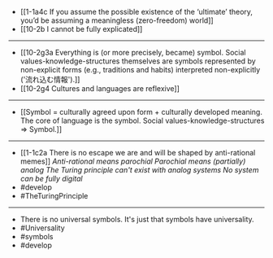 - [[1-1a4c If you assume the possible existence of the ‘ultimate’ theory, you’d be assuming a meaningless (zero-freedom) world]]
- [[10-2b I cannot be fully explicated]]
---
- [[10-2g3a Everything is (or more precisely, became) symbol. Social values-knowledge-structures themselves are symbols represented by non-explicit forms (e.g., traditions and habits) interpreted non-explicitly ('流れ込む情報').]]
- [[10-2g4 Cultures and languages are reflexive]]
---
- [[Symbol = culturally agreed upon form + culturally developed meaning. The core of language is the symbol. Social values-knowledge-structures ⇒ Symbol.]]
---
- [[1-1c2a There is no escape we are and will be shaped by anti-rational memes]]
*Anti-rational means parochial*
*Parochial means (partially) analog*
*The Turing principle can't exist with analog systems*
*No system can be fully digital*
- #develop
- #TheTuringPrinciple
---
- There is no universal symbols. It's just that symbols have universality.
- #Universality
- #symbols
- #develop
